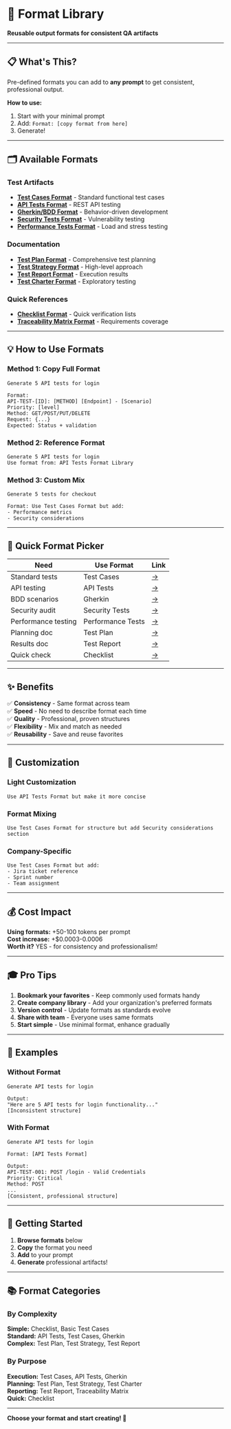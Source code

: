 # 🎨 Format Library

**Reusable output formats for consistent QA artifacts**

---

## 📋 What's This?

Pre-defined formats you can add to **any prompt** to get consistent, professional output.

**How to use:**
1. Start with your minimal prompt
2. Add: `Format: [copy format from here]`
3. Generate!

---

## 🗂️ Available Formats

### Test Artifacts

- **[Test Cases Format](Test-Cases-Format.md)** - Standard functional test cases
- **[API Tests Format](API-Tests-Format.md)** - REST API testing
- **[Gherkin/BDD Format](Gherkin-Format.md)** - Behavior-driven development
- **[Security Tests Format](Security-Format.md)** - Vulnerability testing
- **[Performance Tests Format](Performance-Format.md)** - Load and stress testing

### Documentation

- **[Test Plan Format](Test-Plan-Format.md)** - Comprehensive test planning
- **[Test Strategy Format](Test-Strategy-Format.md)** - High-level approach
- **[Test Report Format](Test-Report-Format.md)** - Execution results
- **[Test Charter Format](Test-Charter-Format.md)** - Exploratory testing

### Quick References

- **[Checklist Format](Checklist-Format.md)** - Quick verification lists
- **[Traceability Matrix Format](Traceability-Matrix-Format.md)** - Requirements coverage

---

## 💡 How to Use Formats

### Method 1: Copy Full Format

```
Generate 5 API tests for login

Format:
API-TEST-[ID]: [METHOD] [Endpoint] - [Scenario]
Priority: [level]
Method: GET/POST/PUT/DELETE
Request: {...}
Expected: Status + validation
```

### Method 2: Reference Format

```
Generate 5 API tests for login
Use format from: API Tests Format Library
```

### Method 3: Custom Mix

```
Generate 5 tests for checkout

Format: Use Test Cases Format but add:
- Performance metrics
- Security considerations
```

---

## 🎯 Quick Format Picker

| Need | Use Format | Link |
|------|-----------|------|
| Standard tests | Test Cases | [→](Test-Cases-Format.md) |
| API testing | API Tests | [→](API-Tests-Format.md) |
| BDD scenarios | Gherkin | [→](Gherkin-Format.md) |
| Security audit | Security Tests | [→](Security-Format.md) |
| Performance testing | Performance Tests | [→](Performance-Format.md) |
| Planning doc | Test Plan | [→](Test-Plan-Format.md) |
| Results doc | Test Report | [→](Test-Report-Format.md) |
| Quick check | Checklist | [→](Checklist-Format.md) |

---

## ✨ Benefits

✅ **Consistency** - Same format across team  
✅ **Speed** - No need to describe format each time  
✅ **Quality** - Professional, proven structures  
✅ **Flexibility** - Mix and match as needed  
✅ **Reusability** - Save and reuse favorites  

---

## 🔧 Customization

### Light Customization
```
Use API Tests Format but make it more concise
```

### Format Mixing
```
Use Test Cases Format for structure but add Security considerations section
```

### Company-Specific
```
Use Test Cases Format but add:
- Jira ticket reference
- Sprint number
- Team assignment
```

---

## 💰 Cost Impact

**Using formats:** +50-100 tokens per prompt  
**Cost increase:** +$0.0003-0.0006  
**Worth it?** YES - for consistency and professionalism!

---

## 🎓 Pro Tips

1. **Bookmark your favorites** - Keep commonly used formats handy
2. **Create company library** - Add your organization's preferred formats
3. **Version control** - Update formats as standards evolve
4. **Share with team** - Everyone uses same formats
5. **Start simple** - Use minimal format, enhance gradually

---

## 📖 Examples

### Without Format
```
Generate API tests for login

Output:
"Here are 5 API tests for login functionality..."
[Inconsistent structure]
```

### With Format
```
Generate API tests for login

Format: [API Tests Format]

Output:
API-TEST-001: POST /login - Valid Credentials
Priority: Critical
Method: POST
...
[Consistent, professional structure]
```

---

## 🚀 Getting Started

1. **Browse formats** below
2. **Copy** the format you need
3. **Add** to your prompt
4. **Generate** professional artifacts!

---

## 📚 Format Categories

### By Complexity

**Simple:** Checklist, Basic Test Cases  
**Standard:** API Tests, Test Cases, Gherkin  
**Complex:** Test Plan, Test Strategy, Test Report  

### By Purpose

**Execution:** Test Cases, API Tests, Gherkin  
**Planning:** Test Plan, Test Strategy, Test Charter  
**Reporting:** Test Report, Traceability Matrix  
**Quick:** Checklist  

---

**Choose your format and start creating! 🎨**

